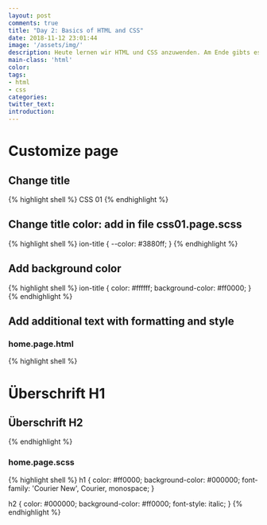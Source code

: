 ```yaml
---
layout: post
comments: true
title: "Day 2: Basics of HTML and CSS"
date: 2018-11-12 23:01:44
image: '/assets/img/'
description: Heute lernen wir HTML und CSS anzuwenden. Am Ende gibts es auch noch ein paar Übungen und Fragen
main-class: 'html'
color:
tags:
- html
- css
categories:
twitter_text:
introduction:
---
```


# Customize page

## Change title

{% highlight shell %}
<ion-title>CSS 01</ion-title>
<ion-buttons slot="start">
	<ion-menu-button></ion-menu-button>
</ion-buttons>
{% endhighlight %}

## Change title color: add in file css01.page.scss

{% highlight shell %}
ion-title {
    --color: #3880ff;
}
{% endhighlight %}

 ## Add background color
 
{% highlight shell %}
ion-title {
    color: #ffffff;
    background-color: #ff0000;
}
{% endhighlight %}

## Add additional text with formatting and style

### home.page.html

{% highlight shell %}
<ion-content padding>
	<h1>Überschrift H1</h1>
	<h2>Überschrift H2</h2>
</ion-content>
{% endhighlight %}

### home.page.scss

{% highlight shell %}
h1 {
	color: #ff0000;
	background-color: #000000;
	font-family: 'Courier New', Courier, monospace;
}

h2 {
	color: #000000;
	background-color: #ff0000;
	font-style: italic;
}
{% endhighlight %}
